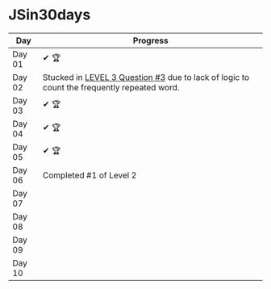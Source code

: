# JSin30days

Day|Progress
--|--
Day 01 | ✔ 🏆
Day 02 |Stucked in [LEVEL 3 Question #3](https://github.com/Asabeneh/30-Days-Of-JavaScript/blob/master/02_Day_Data_types/02_day_data_types.md#exercises-level-3) due to lack of logic to count the frequently repeated word.
Day 03 | ✔ 🏆
Day 04 | ✔ 🏆
Day 05 | ✔ 🏆
Day 06 | Completed #1 of Level 2 
Day 07 |
Day 08 |
Day 09 |
Day 10 |
